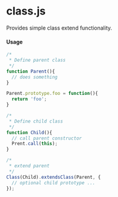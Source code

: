 # class.js

Provides simple class extend functionality.

#### Usage

```javascript
/*
 * Define parent class
 */
function Parent(){
  // does something
}

Parent.prototype.foo = function(){
  return 'foo';
}

/*
 * Define child class
 */
function Child(){
  // call parent constructor
  Prent.call(this);
}

/*
 * extend parent
 */
Class(Child).extendsClass(Parent, {
  // optional child prototype ...
});
```





